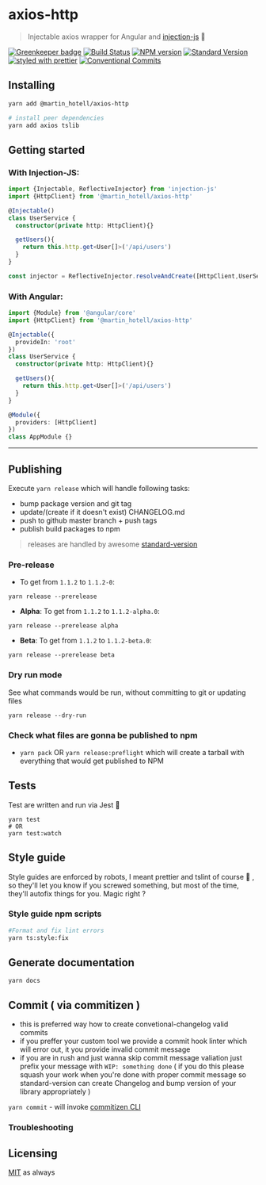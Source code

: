 # axios-http

> Injectable axios wrapper for Angular and [injection-js](https://github.com/mgechev/injection-js) 🎯

[![Greenkeeper badge](https://badges.greenkeeper.io/hotell/axios-http.svg)](https://greenkeeper.io/)
[![Build Status](https://travis-ci.org/Hotell/axios-http.svg?branch=master)](https://travis-ci.org/Hotell/axios-http)
[![NPM version](https://img.shields.io/npm/v/%40martin_hotell%2Faxios-http.svg)](https://www.npmjs.com/package/@martin_hotell/axios-http)
[![Standard Version](https://img.shields.io/badge/release-standard%20version-brightgreen.svg)](https://github.com/conventional-changelog/standard-version)
[![styled with prettier](https://img.shields.io/badge/styled_with-prettier-ff69b4.svg)](https://github.com/prettier/prettier)
[![Conventional Commits](https://img.shields.io/badge/Conventional%20Commits-1.0.0-yellow.svg)](https://conventionalcommits.org)

## Installing

```sh
yarn add @martin_hotell/axios-http

# install peer dependencies
yarn add axios tslib
```

## Getting started

### With Injection-JS:

```ts
import {Injectable, ReflectiveInjector} from 'injection-js'
import {HttpClient} from '@martin_hotell/axios-http'

@Injectable()
class UserService {
  constructor(private http: HttpClient){}

  getUsers(){
    return this.http.get<User[]>('/api/users')
  }
}

const injector = ReflectiveInjector.resolveAndCreate([HttpClient,UserService])
```

### With Angular:

```ts
import {Module} from '@angular/core'
import {HttpClient} from '@martin_hotell/axios-http'

@Injectable({
  provideIn: 'root'
})
class UserService {
  constructor(private http: HttpClient){}

  getUsers(){
    return this.http.get<User[]>('/api/users')
  }
}

@Module({
  providers: [HttpClient]
})
class AppModule {}
```

---

## Publishing

Execute `yarn release` which will handle following tasks:

- bump package version and git tag
- update/(create if it doesn't exist) CHANGELOG.md
- push to github master branch + push tags
- publish build packages to npm

> releases are handled by awesome [standard-version](https://github.com/conventional-changelog/standard-version)

### Pre-release

- To get from `1.1.2` to `1.1.2-0`:

`yarn release --prerelease`

- **Alpha**: To get from `1.1.2` to `1.1.2-alpha.0`:

`yarn release --prerelease alpha`

- **Beta**: To get from `1.1.2` to `1.1.2-beta.0`:

`yarn release --prerelease beta`

### Dry run mode

See what commands would be run, without committing to git or updating files

`yarn release --dry-run`

### Check what files are gonna be published to npm

- `yarn pack` OR `yarn release:preflight` which will create a tarball with everything that would get published to NPM

## Tests

Test are written and run via Jest 💪

```
yarn test
# OR
yarn test:watch
```

## Style guide

Style guides are enforced by robots, I meant prettier and tslint of course 🤖 , so they'll let you know if you screwed something, but most of the time, they'll autofix things for you. Magic right ?

### Style guide npm scripts

```sh
#Format and fix lint errors
yarn ts:style:fix
```

## Generate documentation

`yarn docs`

## Commit ( via commitizen )

- this is preferred way how to create convetional-changelog valid commits
- if you preffer your custom tool we provide a commit hook linter which will error out, it you provide invalid commit message
- if you are in rush and just wanna skip commit message valiation just prefix your message with `WIP: something done` ( if you do this please squash your work when you're done with proper commit message so standard-version can create Changelog and bump version of your library appropriately )

`yarn commit` - will invoke [commitizen CLI](https://github.com/commitizen/cz-cli)

### Troubleshooting

## Licensing

[MIT](./LICENSE.md) as always
